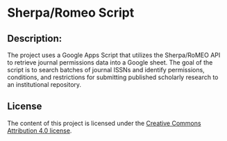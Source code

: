 # Sherpa/Romeo Script
## Description:
The project uses a Google Apps Script that utilizes the Sherpa/RoMEO API to retrieve journal permissions data into a Google sheet. The goal of the script is to search batches of journal ISSNs and identify permissions, conditions, and restrictions for submitting published scholarly research to an institutional repository.

## License
The content of this project is licensed under the [Creative Commons Attribution 4.0 license](https://creativecommons.org/licenses/by/4.0/).
 
